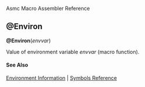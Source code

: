 Asmc Macro Assembler Reference

## @Environ

**@Environ**(_envvar_)

Value of environment variable _envvar_ (macro function).

#### See Also

[Environment Information](environment-information.md) | [Symbols Reference](readme.md)

